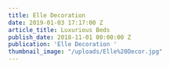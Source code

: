 ```yaml
---
title: Elle Decoration
date: 2019-01-03 17:17:00 Z
article_title: Luxurious Beds
publish_date: 2018-11-01 00:00:00 Z
publication: 'Elle Decoration '
thumbnail_image: "/uploads/Elle%20Decor.jpg"
---
```


